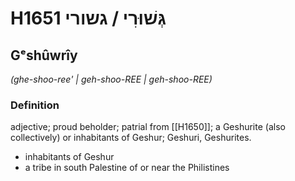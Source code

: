 # H1651 גְּשׁוּרִי / גשורי

## Gᵉshûwrîy

_(ghe-shoo-ree' | ɡeh-shoo-REE | ɡeh-shoo-REE)_

### Definition

adjective; proud beholder; patrial from [[H1650]]; a Geshurite (also collectively) or inhabitants of Geshur; Geshuri, Geshurites.

- inhabitants of Geshur
- a tribe in south Palestine of or near the Philistines
